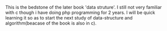 This is the bedstone of the later book 'data struture'. I still not very familiar with c though i have doing php programming for 2 years. I will be quick learning it so as to start the next study of data-structure and algorithm(beacase of the book is also in c).
